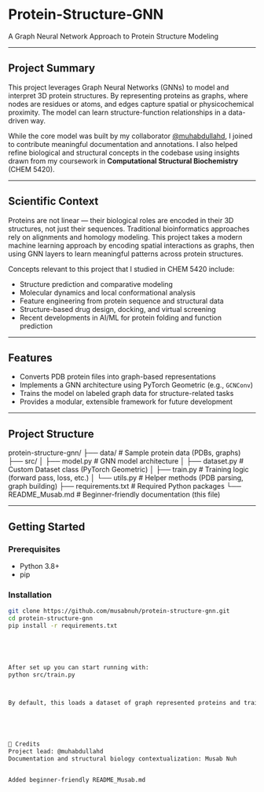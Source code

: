 # Protein-Structure‑GNN  
A Graph Neural Network Approach to Protein Structure Modeling

---

## Project Summary

This project leverages Graph Neural Networks (GNNs) to model and interpret 3D protein structures. By representing proteins as graphs, where nodes are residues or atoms, and edges capture spatial or physicochemical proximity. The model can learn structure-function relationships in a data-driven way.

While the core model was built by my collaborator [@muhabdullahd](https://github.com/muhabdullahd), I joined to contribute meaningful documentation and annotations. I also helped refine biological and structural concepts in the codebase using insights drawn from my coursework in **Computational Structural Biochemistry** (CHEM 5420).

---

## Scientific Context

Proteins are not linear — their biological roles are encoded in their 3D structures, not just their sequences. Traditional bioinformatics approaches rely on alignments and homology modeling. This project takes a modern machine learning approach by encoding spatial interactions as graphs, then using GNN layers to learn meaningful patterns across protein structures.

Concepts relevant to this project that I studied in CHEM 5420 include:
- Structure prediction and comparative modeling
- Molecular dynamics and local conformational analysis
- Feature engineering from protein sequence and structural data
- Structure-based drug design, docking, and virtual screening
- Recent developments in AI/ML for protein folding and function prediction

---

## Features

- Converts PDB protein files into graph-based representations
- Implements a GNN architecture using PyTorch Geometric (e.g., `GCNConv`)
- Trains the model on labeled graph data for structure-related tasks
- Provides a modular, extensible framework for future development

---

## Project Structure

protein-structure-gnn/
├── data/ # Sample protein data (PDBs, graphs)
├── src/
│ ├── model.py # GNN model architecture
│ ├── dataset.py # Custom Dataset class (PyTorch Geometric)
│ ├── train.py # Training logic (forward pass, loss, etc.)
│ └── utils.py # Helper methods (PDB parsing, graph building)
├── requirements.txt # Required Python packages
└── README_Musab.md # Beginner-friendly documentation (this file)


---

## Getting Started

### Prerequisites
- Python 3.8+
- pip

### Installation
```bash
git clone https://github.com/musabnuh/protein-structure-gnn.git
cd protein-structure-gnn
pip install -r requirements.txt





After set up you can start running with:
python src/train.py



By default, this loads a dataset of graph represented proteins and trains the model to predict a property or label. You can modify the graph construction logic and learning objective to suit different research goals (e.g., structure classification, binding prediction, honestly go wild and do what you want).





🔖 Credits
Project lead: @muhabdullahd
Documentation and structural biology contextualization: Musab Nuh


Added beginner-friendly README_Musab.md
